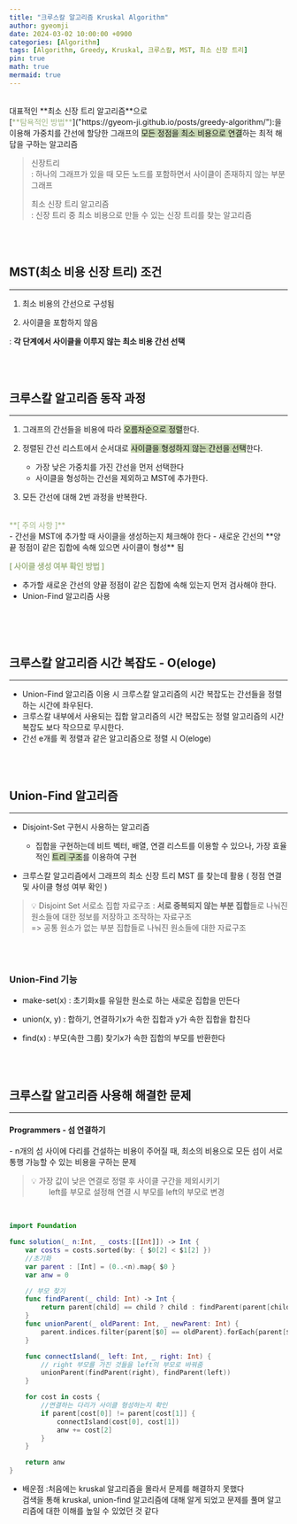 ```yaml
---
title: "크루스칼 알고리즘 Kruskal Algorithm"
author: gyeomji
date: 2024-03-02 10:00:00 +0900
categories: [Algorithm]
tags: [Algorithm, Greedy, Kruskal, 크루스칼, MST, 최소 신장 트리]
pin: true
math: true
mermaid: true
---
```


<br/> 
대표적인 **최소 신장 트리 알고리즘**으로<br /> 
[<span style="color:#9fb584">**탐욕적인 방법**</span>]("https://gyeom-ji.github.io/posts/greedy-algorithm/"):을 이용해 가중치를 간선에 할당한 그래프의 <span style='background-color:#c8d8b4'>모든 정점을 최소 비용으로 연결</span>하는 최적 해답을 구하는 알고리즘 

> 신장트리<br />
> \: 하나의 그래프가 있을 때 모든 노드를 포함하면서 사이클이 존재하지 않는 부분 그래프 <br />
>
> 최소 신장 트리 알고리즘 <br />
> \: 신장 트리 중 최소 비용으로 만들 수 있는 신장 트리를 찾는 알고리즘

<br/> 
<br/>

## MST(최소 비용 신장 트리) 조건

---

1. 최소 비용의 간선으로 구성됨

2. 사이클을 포함하지 않음

: **각 단계에서 사이클을 이루지 않는 최소 비용 간선 선택**

<br/>
<br/>

## 크루스칼 알고리즘 동작 과정

---

1. 그래프의 간선들을 비용에 따라 <span style='background-color:#c8d8b4'>오름차순으로 정렬</span>한다.

2. 정렬된 간선 리스트에서 순서대로 <span style='background-color:#c8d8b4'>사이클을 형성하지 않는 간선을 선택</span>한다.
    - 가장 낮은 가중치를 가진 간선을 먼저 선택한다
    - 사이클을 형성하는 간선을 제외하고 MST에 추가한다.

3. 모든 간선에 대해 2번 과정을 반복한다. 

<br/>
<span style="color:#9fb584">**[ 주의 사항 ]**</span><br/>
- 간선을 MST에 추가할 때 사이클을 생성하는지 체크해야 한다
- 새로운 간선의 **양끝 정점이 같은 집합에 속해 있으면 사이클이 형성** 됨

<br/>

<span style="color:#9fb584">**[ 사이클 생성 여부 확인 방법 ]**</span><br/>
- 추가할 새로운 간선의 양끝 정점이 같은 집합에 속해 있는지 먼저 검사해야 한다.
- Union-Find 알고리즘 사용
<br/>

<br/> 
<br/>

## 크루스칼 알고리즘 시간 복잡도 - O(eloge)

---

- Union-Find 알고리즘 이용 시 크루스칼 알고리즘의 시간 복잡도는 간선들을 정렬하는 시간에 좌우된다.
- 크루스칼 내부에서 사용되는 집합 알고리즘의 시간 복잡도는 정렬 알고리즘의 시간 복잡도 보다 작으므로 무시한다.
- 간선 e개를 퀵 정렬과 같은 알고리즘으로 정렬 시 O(eloge)

<br/> 
<br/>

## Union-Find 알고리즘

---

- Disjoint-Set 구현시 사용하는 알고리즘
    - 집합을 구현하는데 비트 벡터, 배열, 연결 리스트를 이용할 수 있으나, 가장 효율적인 <span style='background-color:#c8d8b4'>트리 구조</span>를 이용하여 구현

- 크루스칼 알고리즘에서 그래프의 최소 신장 트리 MST 를 찾는데 활용 ( 정점 연결 및 사이클 형성 여부 확인 )<br />

>💡 Disjoint Set 서로소 집합 자료구조
>: **서로 중복되지 않는 부분 집합**들로 나눠진 원소들에 대한 정보를 저장하고 조작하는 자료구조 <br />=> 공통 원소가 없는 부분 집합들로 나눠진 원소들에 대한 자료구조


<br />
<br />

### Union-Find 기능
- make-set(x) 
: 초기화x를 유일한 원소로 하는 새로운 집합을 만든다 
 
- union(x, y)
 : 합하기, 연결하기x가 속한 집합과 y가 속한 집합을 합친다 
 
- find(x)
 : 부모(속한 그룹) 찾기x가 속한 집합의 부모를 반환한다

<br />
<br />

## 크루스칼 알고리즘 사용해 해결한 문제

---

#### Programmers - 섬 연결하기

\- n개의 섬 사이에 다리를 건설하는 비용이 주어질 때, 최소의 비용으로 모든 섬이 서로 통행 가능할 수 있는 비용을 구하는 문제<br />

> 💡 가장 값이 낮은 연결로 정렬 후 사이클 구간을 제외시키기<br /> 　 　left를 부모로 설정해 연결 시 부모를 left의 부모로 변경

<br />

```swift
import Foundation

func solution(_ n:Int, _ costs:[[Int]]) -> Int {
    var costs = costs.sorted(by: { $0[2] < $1[2] })
    //초기화
    var parent : [Int] = (0..<n).map{ $0 }
    var anw = 0

    // 부모 찾기
    func findParent(_ child: Int) -> Int {
        return parent[child] == child ? child : findParent(parent[child])
    }
    func unionParent(_ oldParent: Int, _ newParent: Int) {
        parent.indices.filter{parent[$0] == oldParent}.forEach{parent[$0] = newParent}
    }

    func connectIsland(_ left: Int, _ right: Int) {
        // right 부모를 가진 것들을 left의 부모로 바꿔줌
        unionParent(findParent(right), findParent(left))
    }

    for cost in costs {
        //연결하는 다리가 사이클 형성하는지 확인
        if parent[cost[0]] != parent[cost[1]] {
            connectIsland(cost[0], cost[1])
            anw += cost[2]
        }
    }

    return anw
}
```

- 배운점
  :처음에는 kruskal 알고리즘을 몰라서 문제를 해결하지 못했다<br />검색을 통해 kruskal, union-find 알고리즘에 대해 알게 되었고 문제를 풀며 알고리즘에 대한 이해를 높일 수 있었던 것 같다

<br />

[^footnote]: The footnote source
[^fn-nth-2]: The 2nd footnote source
